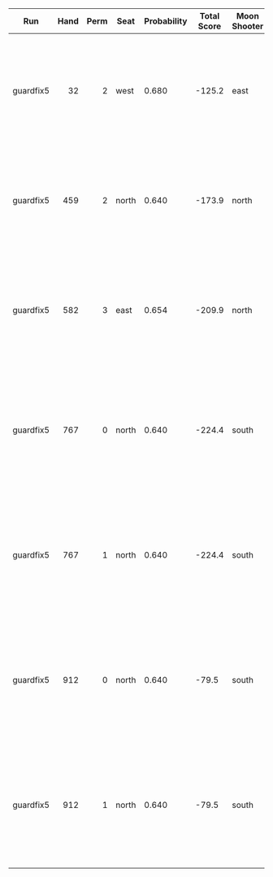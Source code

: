 | Run | Hand | Perm | Seat | Probability | Total Score | Moon Shooter | Variant | Seat Points | Passed Cards |
| --- | ---: | ---: | --- | --- | --- | --- | --- | ---: | --- |
| guardfix5 | 32 | 2 | west | 0.680 | -125.2 | east | inverted | 0 | ["rank: Queen, suit: Hearts", "rank: Five, suit: Hearts", "rank: Ten, suit: Clubs"] |
| guardfix5 | 459 | 2 | north | 0.640 | -173.9 | north | inverted | 26 | ["rank: Six, suit: Hearts", "rank: Ten, suit: Hearts", "rank: Eight, suit: Spades"] |
| guardfix5 | 582 | 3 | east | 0.654 | -209.9 | north | inverted | 0 | ["rank: Queen, suit: Hearts", "rank: Jack, suit: Hearts", "rank: Ten, suit: Spades"] |
| guardfix5 | 767 | 0 | north | 0.640 | -224.4 | south | inverted | 0 | ["rank: Five, suit: Hearts", "rank: Four, suit: Hearts", "rank: Three, suit: Hearts"] |
| guardfix5 | 767 | 1 | north | 0.640 | -224.4 | south | inverted | 0 | ["rank: Five, suit: Hearts", "rank: Four, suit: Hearts", "rank: Three, suit: Hearts"] |
| guardfix5 | 912 | 0 | north | 0.640 | -79.5 | south | inverted | 0 | ["rank: Queen, suit: Hearts", "rank: Four, suit: Hearts", "rank: Three, suit: Hearts"] |
| guardfix5 | 912 | 1 | north | 0.640 | -79.5 | south | inverted | 0 | ["rank: Queen, suit: Hearts", "rank: Four, suit: Hearts", "rank: Three, suit: Hearts"] |
